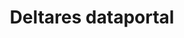 ---
schema: default
title: Deltares dataportal
organization: Deltares
notes: ''
resources:
  - name: Dataportal
    url: 'http://dataportal.deltares.nl/'
    format: html
  - name: Documentation
    url: 'https://publicwiki.deltares.nl/display/DDP/Deltares+Data+Portal'
    format: html
  - name: 'External portals (publicly maintained! :) )'
    url: 'https://publicwiki.deltares.nl/display/DDP/External+Portals'
    format: html
license: ''
category:
  - Water
  - Catalogues
---